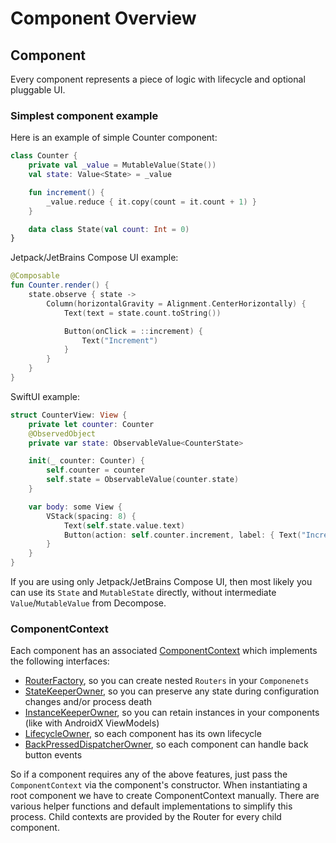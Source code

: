 
# Component Overview

## Component

Every component represents a piece of logic with lifecycle and optional pluggable UI. 

### Simplest component example

Here is an example of simple Counter component:

```kotlin
class Counter {
    private val _value = MutableValue(State())
    val state: Value<State> = _value

    fun increment() {
        _value.reduce { it.copy(count = it.count + 1) }
    }

    data class State(val count: Int = 0)
}
```

Jetpack/JetBrains Compose UI example:

```kotlin
@Composable
fun Counter.render() {
    state.observe { state ->
        Column(horizontalGravity = Alignment.CenterHorizontally) {
            Text(text = state.count.toString())

            Button(onClick = ::increment) {
                Text("Increment")
            }
        }
    }
}
```

SwiftUI example:

```swift
struct CounterView: View {
    private let counter: Counter
    @ObservedObject
    private var state: ObservableValue<CounterState>

    init(_ counter: Counter) {
        self.counter = counter
        self.state = ObservableValue(counter.state)
    }

    var body: some View {
        VStack(spacing: 8) {
            Text(self.state.value.text)
            Button(action: self.counter.increment, label: { Text("Increment") })
        }
    }
}
```

If you are using only Jetpack/JetBrains Compose UI, then most likely you can use its `State` and `MutableState` directly, without intermediate `Value`/`MutableValue` from Decompose.

### ComponentContext

Each component has an associated [ComponentContext](https://github.com/arkivanov/Decompose/blob/master/decompose/src/commonMain/kotlin/com/arkivanov/decompose/ComponentContext.kt) which implements the following interfaces:
- [RouterFactory](https://github.com/arkivanov/Decompose/blob/master/decompose/src/commonMain/kotlin/com/arkivanov/decompose/RouterFactory.kt), so you can create nested `Routers` in your `Componenets`
- [StateKeeperOwner](https://github.com/arkivanov/Decompose/blob/master/decompose/src/commonMain/kotlin/com/arkivanov/decompose/statekeeper/StateKeeperOwner.kt), so you can preserve any state during configuration changes and/or process death
- [InstanceKeeperOwner](https://github.com/arkivanov/Decompose/blob/master/decompose/src/commonMain/kotlin/com/arkivanov/decompose/instancekeeper/InstanceKeeperOwner.kt), so you can retain instances in your components (like with AndroidX ViewModels)
- [LifecycleOwner](https://github.com/arkivanov/Decompose/blob/master/decompose/src/commonMain/kotlin/com/arkivanov/decompose/lifecycle/LifecycleOwner.kt), so each component has its own lifecycle
- [BackPressedDispatcherOwner](https://github.com/arkivanov/Decompose/blob/master/decompose/src/commonMain/kotlin/com/arkivanov/decompose/backpressed/BackPressedDispatcherOwner.kt), so each component can handle back button events

So if a component requires any of the above features, just pass the `ComponentContext` via the component's constructor. When instantiating a root component we have to create ComponentContext manually. There are various helper functions and default implementations to simplify this process. Child contexts are provided by the Router for every child component.